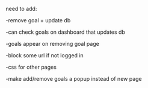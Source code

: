 need to add:

-remove goal + update db

-can check goals on dashboard that updates db

-goals appear on removing goal page

-block some url if not logged in

-css for other pages

-make add/remove goals a popup instead of new page
